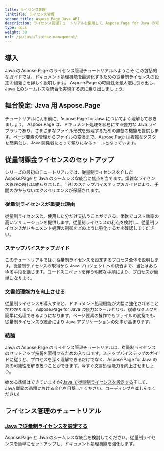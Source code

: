 ```yaml
---
title: ライセンス管理
linktitle: ライセンス管理
second_title: Aspose.Page Java API
description: ライセンス管理チュートリアルを使用して、Aspose.Page for Java の可能性を最大限に引き出します。従量制ライセンスをシームレスにセットアップして、ドキュメント処理機能を強化します。
type: docs
weight: 30
url: /ja/java/license-management/
---
```

## 導入

Java の Aspose.Page のライセンス管理チュートリアルへようこそ!この包括的なガイドでは、ドキュメント処理機能を最適化するための従量制ライセンスの設定の複雑さを詳しく説明します。 Aspose.Page の可能性を最大限に引き出し、Java とのシームレスな統合を実現する旅に乗り出しましょう。

## 舞台設定: Java 用 Aspose.Page

チュートリアルに入る前に、Aspose.Page for Java についてよく理解しておきましょう。 Aspose.Page は、ドキュメント処理を容易にする強力な Java ライブラリであり、さまざまなファイル形式を処理するための無数の機能を提供します。ページ要素の管理からファイルの変換まで、Aspose.Page は複雑なタスクを簡素化し、Java 開発者にとって頼りになるツールとなっています。

## 従量制課金ライセンスのセットアップ

シリーズの最初のチュートリアルでは、従量制ライセンスを介した Aspose.Page と Java のシームレスな統合に焦点を当てます。煩雑なライセンス管理の時代は終わりました。当社のステップバイステップのガイドにより、手間のかからないエクスペリエンスが保証されます。

### 従量制ライセンスが重要な理由

従量制ライセンスは、使用した分だけ支払うことができる、柔軟でコスト効率の高いソリューションを提供します。従量制ライセンスの利点を検討し、従量制ライセンスがドキュメント処理の制御をどのように強化するかを確認してください。

### ステップバイステップガイド

このチュートリアルでは、従量制ライセンスを設定するプロセス全体を説明します。従量制ライセンスの取得から Java プロジェクトへの統合まで、当社はあらゆる手段を講じます。コードスニペットを伴う明確な手順により、プロセスが簡単になります。

### 文書処理能力を向上させる

従量制ライセンスを導入すると、ドキュメント処理機能が大幅に強化されることがわかります。 Aspose.Page for Java は強力なツールとなり、複雑なタスクを簡単に処理できるようになります。ページ要素の操作でもファイルの変換でも、従量制ライセンスの統合により Java アプリケーションの効率が高まります。

### 結論

Java の Aspose.Page のライセンス管理チュートリアルは、従量制ライセンスのセットアップ技術を習得するための入り口です。ステップバイステップのガイドに従うと、プロセスを深く理解できるだけでなく、Aspose.Page for Java の真の可能性を解き放つことができます。今すぐ文書処理能力を向上させましょう。

始める準備はできていますか?[Java で従量制ライセンスを設定する](./set-metered-license/)そして、Java 開発の過程における変化を目撃してください。コーディングを楽しんでください!
## ライセンス管理のチュートリアル
### [Java で従量制ライセンスを設定する](./set-metered-license/)
Aspose.Page と Java のシームレスな統合を検討してください。従量制ライセンスを簡単にセットアップし、ドキュメント処理機能を強化します。